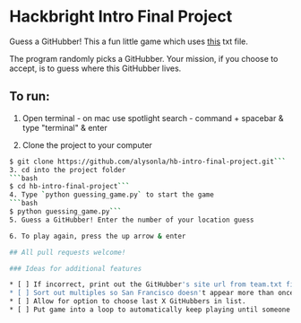# Hackbright Intro Final Project

Guess a GitHubber!
This a fun little game which uses [this](https://github.com/about/team.txt) txt file.

The program randomly picks a GitHubber. Your mission, if you choose to accept, is to guess where this GitHubber lives.

## To run:

1. Open terminal - on mac use spotlight search - command + spacebar & type "terminal" & enter

2. Clone the project to your computer
```bash
$ git clone https://github.com/alysonla/hb-intro-final-project.git```
3. cd into the project folder
```bash
$ cd hb-intro-final-project```
4. Type `python guessing_game.py` to start the game
```bash
$ python guessing_game.py```
5. Guess a GitHubber! Enter the number of your location guess

6. To play again, press the up arrow & enter

## All pull requests welcome!

### Ideas for additional features

* [ ] If incorrect, print out the GitHubber's site url from team.txt file.
* [ ] Sort out multiples so San Francisco doesn't appear more than once in possible_locations list
* [ ] Allow for option to choose last X GitHubbers in list.  
* [ ] Put game into a loop to automatically keep playing until someone types 'end' etc
